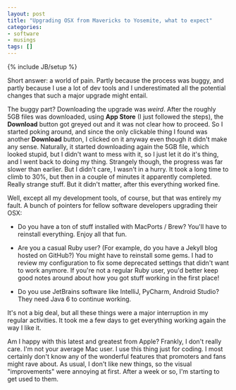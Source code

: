 ```yaml
---
layout: post
title: "Upgrading OSX from Mavericks to Yosemite, what to expect"
categories:
- software
- musings
tags: []
---
```

{% include JB/setup %}

Short answer: a world of pain.
Partly because the process was buggy,
and partly because I use a lot of dev tools and I underestimated all the potential changes that such a major upgrade might entail.

The buggy part?
Downloading the upgrade was *weird*.
After the roughly 5GB files was downloaded,
using **App Store** (I just followed the steps),
the **Download** button got greyed out and it was not clear how to proceed.
So I started poking around,
and since the only clickable thing I found was another **Download** button,
I clicked on it anyway even though it didn't make any sense.
Naturally, it started downloading again the 5GB file,
which looked stupid, but I didn't want to mess with it,
so I just let it do it's thing, and I went back to doing my thing.
Strangely though, the progress was far slower than earlier.
But I didn't care, I wasn't in a hurry.
It took a long time to climb to 30%,
but then in a couple of minutes it apparently completed.
Really strange stuff.
But it didn't matter, after this everything worked fine.

Well, except all my development tools, of course,
but that was entirely my fault.
A bunch of pointers for fellow software developers upgrading their OSX:

- Do you have a ton of stuff installed with MacPorts / Brew?
You'll have to reinstall everything. Enjoy all that fun.

- Are you a casual Ruby user? (For example, do you have a Jekyll blog hosted on GitHub?)
You might have to reinstall some gems.
I had to review my configuration to fix some deprecated settings that didn't want to work anymore.
If you're not a regular Ruby user,
you'd better keep good notes around about how you got stuff working in the first place!

- Do you use JetBrains software like IntelliJ, PyCharm, Android Studio?
They need Java 6 to continue working.

It's not a big deal,
but all these things were a major interruption in my regular activities.
It took me a few days to get everything working again the way I like it.

Am I happy with this latest and greatest from Apple?
Frankly, I don't really care.
I'm not your average Mac user.
I use this thing just for coding.
I most certainly don't know any of the wonderful features that promoters and fans might rave about.
As usual, I don't like new things,
so the visual "improvements" were annoying at first.
After a week or so, I'm starting to get used to them.
